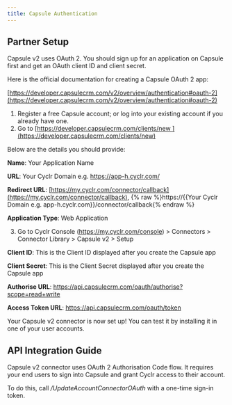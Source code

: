 ```yaml
---
title: Capsule Authentication
---
```


Partner Setup
-------------

Capsule v2 uses OAuth 2. You should sign up for an application on Capsule first and get an OAuth client ID and client secret.

Here is the official documentation for creating a Capsule OAuth 2 app:

[https://developer.capsulecrm.com/v2/overview/authentication#oauth-2](https://developer.capsulecrm.com/v2/overview/authentication#oauth-2)

1.  Register a free Capsule account; or log into your existing account if you already have one.
2.  Go to [https://developer.capsulecrm.com/clients/new ](https://developer.capsulecrm.com/clients/new)

Below are the details you should provide:

**Name**: Your Application Name

**URL**: Your Cyclr Domain e.g. https://app-h.cyclr.com/

**Redirect URL**: [https://my.cyclr.com/connector/callback](https://my.cyclr.com/connector/callback), {% raw %}https://{{Your Cyclr Domain e.g. app-h.cyclr.com}}/connector/callback{% endraw %}

**Application Type**: Web Application

3.  Go to Cyclr Console (https://my.cyclr.com/console) > Connectors > Connector Library > Capsule v2 > Setup

**Client ID**: This is the Client ID displayed after you create the Capsule app

**Client Secret**: This is the Client Secret displayed after you create the Capsule app

**Authorise URL**: https://api.capsulecrm.com/oauth/authorise?scope=read+write

**Access Token URL**: https://api.capsulecrm.com/oauth/token

Your Capsule v2 connector is now set up! You can test it by installing it in one of your user accounts.

API Integration Guide
---------------------

Capsule v2 connector uses OAuth 2 Authorisation Code flow. It requires your end users to sign into Capsule and grant Cyclr access to their account.

To do this, call _/UpdateAccountConnectorOAuth_ with a one-time sign-in token.